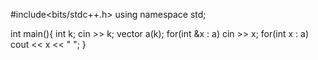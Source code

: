 #include<bits/stdc++.h>
using namespace std;

int main(){
    int k; cin >> k;
    vector<int> a(k);
    for(int &x : a) cin >> x;
    for(int x : a) cout << x << " ";
}
